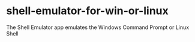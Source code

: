 # shell-emulator-for-win-or-linux
The Shell Emulator app emulates the Windows Command Prompt or Linux Shell 

